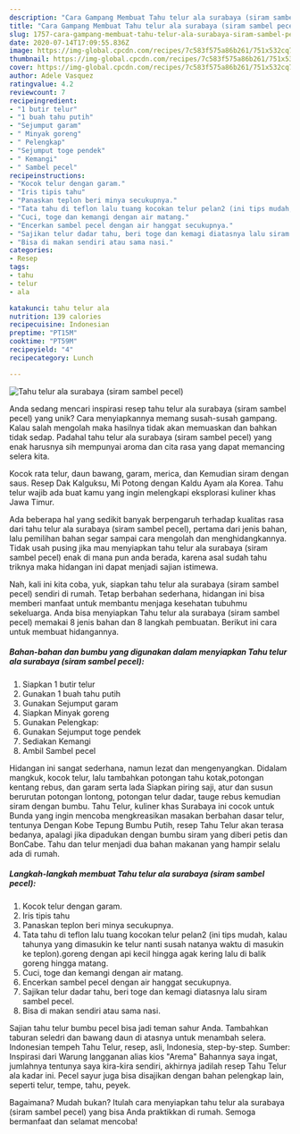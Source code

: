 ```yaml
---
description: "Cara Gampang Membuat Tahu telur ala surabaya (siram sambel pecel) yang Enak Banget"
title: "Cara Gampang Membuat Tahu telur ala surabaya (siram sambel pecel) yang Enak Banget"
slug: 1757-cara-gampang-membuat-tahu-telur-ala-surabaya-siram-sambel-pecel-yang-enak-banget
date: 2020-07-14T17:09:55.836Z
image: https://img-global.cpcdn.com/recipes/7c583f575a86b261/751x532cq70/tahu-telur-ala-surabaya-siram-sambel-pecel-foto-resep-utama.jpg
thumbnail: https://img-global.cpcdn.com/recipes/7c583f575a86b261/751x532cq70/tahu-telur-ala-surabaya-siram-sambel-pecel-foto-resep-utama.jpg
cover: https://img-global.cpcdn.com/recipes/7c583f575a86b261/751x532cq70/tahu-telur-ala-surabaya-siram-sambel-pecel-foto-resep-utama.jpg
author: Adele Vasquez
ratingvalue: 4.2
reviewcount: 7
recipeingredient:
- "1 butir telur"
- "1 buah tahu putih"
- "Sejumput garam"
- " Minyak goreng"
- " Pelengkap"
- "Sejumput toge pendek"
- " Kemangi"
- " Sambel pecel"
recipeinstructions:
- "Kocok telur dengan garam."
- "Iris tipis tahu"
- "Panaskan teplon beri minya secukupnya."
- "Tata tahu di teflon lalu tuang kocokan telur pelan2 (ini tips mudah, kalau tahunya yang dimasukin ke telur nanti susah natanya waktu di masukin ke teplon).goreng dengan api kecil hingga agak kering lalu di balik goreng hingga matang."
- "Cuci, toge dan kemangi dengan air matang."
- "Encerkan sambel pecel dengan air hanggat secukupnya."
- "Sajikan telur dadar tahu, beri toge dan kemagi diatasnya lalu siram sambel pecel."
- "Bisa di makan sendiri atau sama nasi."
categories:
- Resep
tags:
- tahu
- telur
- ala

katakunci: tahu telur ala 
nutrition: 139 calories
recipecuisine: Indonesian
preptime: "PT15M"
cooktime: "PT59M"
recipeyield: "4"
recipecategory: Lunch

---
```



![Tahu telur ala surabaya (siram sambel pecel)](https://img-global.cpcdn.com/recipes/7c583f575a86b261/751x532cq70/tahu-telur-ala-surabaya-siram-sambel-pecel-foto-resep-utama.jpg)

Anda sedang mencari inspirasi resep tahu telur ala surabaya (siram sambel pecel) yang unik? Cara menyiapkannya memang susah-susah gampang. Kalau salah mengolah maka hasilnya tidak akan memuaskan dan bahkan tidak sedap. Padahal tahu telur ala surabaya (siram sambel pecel) yang enak harusnya sih mempunyai aroma dan cita rasa yang dapat memancing selera kita.

Kocok rata telur, daun bawang, garam, merica, dan Kemudian siram dengan saus. Resep Dak Kalguksu, Mi Potong dengan Kaldu Ayam ala Korea. Tahu telur wajib ada buat kamu yang ingin melengkapi eksplorasi kuliner khas Jawa Timur.

Ada beberapa hal yang sedikit banyak berpengaruh terhadap kualitas rasa dari tahu telur ala surabaya (siram sambel pecel), pertama dari jenis bahan, lalu pemilihan bahan segar sampai cara mengolah dan menghidangkannya. Tidak usah pusing jika mau menyiapkan tahu telur ala surabaya (siram sambel pecel) enak di mana pun anda berada, karena asal sudah tahu triknya maka hidangan ini dapat menjadi sajian istimewa.


Nah, kali ini kita coba, yuk, siapkan tahu telur ala surabaya (siram sambel pecel) sendiri di rumah. Tetap berbahan sederhana, hidangan ini bisa memberi manfaat untuk membantu menjaga kesehatan tubuhmu sekeluarga. Anda bisa menyiapkan Tahu telur ala surabaya (siram sambel pecel) memakai 8 jenis bahan dan 8 langkah pembuatan. Berikut ini cara untuk membuat hidangannya.

<!--inarticleads1-->

##### Bahan-bahan dan bumbu yang digunakan dalam menyiapkan Tahu telur ala surabaya (siram sambel pecel):

1. Siapkan 1 butir telur
1. Gunakan 1 buah tahu putih
1. Gunakan Sejumput garam
1. Siapkan  Minyak goreng
1. Gunakan  Pelengkap:
1. Gunakan Sejumput toge pendek
1. Sediakan  Kemangi
1. Ambil  Sambel pecel


Hidangan ini sangat sederhana, namun lezat dan mengenyangkan. Didalam mangkuk, kocok telur, lalu tambahkan potongan tahu kotak,potongan kentang rebus, dan garam serta lada Siapkan piring saji, atur dan susun berurutan potongan lontong, potongan telur dadar, tauge rebus kemudian siram dengan bumbu. Tahu Telur, kuliner khas Surabaya ini cocok untuk Bunda yang ingin mencoba mengkreasikan masakan berbahan dasar telur, tentunya Dengan Kobe Tepung Bumbu Putih, resep Tahu Telur akan terasa bedanya, apalagi jika dipadukan dengan bumbu siram yang diberi petis dan BonCabe. Tahu dan telur menjadi dua bahan makanan yang hampir selalu ada di rumah. 

<!--inarticleads2-->

##### Langkah-langkah membuat Tahu telur ala surabaya (siram sambel pecel):

1. Kocok telur dengan garam.
1. Iris tipis tahu
1. Panaskan teplon beri minya secukupnya.
1. Tata tahu di teflon lalu tuang kocokan telur pelan2 (ini tips mudah, kalau tahunya yang dimasukin ke telur nanti susah natanya waktu di masukin ke teplon).goreng dengan api kecil hingga agak kering lalu di balik goreng hingga matang.
1. Cuci, toge dan kemangi dengan air matang.
1. Encerkan sambel pecel dengan air hanggat secukupnya.
1. Sajikan telur dadar tahu, beri toge dan kemagi diatasnya lalu siram sambel pecel.
1. Bisa di makan sendiri atau sama nasi.


Sajian tahu telur bumbu pecel bisa jadi teman sahur Anda. Tambahkan taburan seledri dan bawang daun di atasnya untuk menambah selera. Indonesian tempeh Tahu Telur, resep, asli, Indonesia, step-by-step. Sumber: Inspirasi dari Warung langganan alias kios &#34;Arema&#34; Bahannya saya ingat, jumlahnya tentunya saya kira-kira sendiri, akhirnya jadilah resep Tahu Telur ala kadar ini. Pecel sayur juga bisa disajikan dengan bahan pelengkap lain, seperti telur, tempe, tahu, peyek. 

Bagaimana? Mudah bukan? Itulah cara menyiapkan tahu telur ala surabaya (siram sambel pecel) yang bisa Anda praktikkan di rumah. Semoga bermanfaat dan selamat mencoba!
